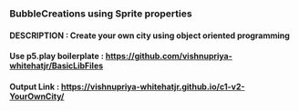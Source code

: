 ### BubbleCreations using Sprite properties
#### DESCRIPTION : Create your own city using object oriented programming

#### Use p5.play boilerplate : https://github.com/vishnupriya-whitehatjr/BasicLibFiles

#### Output Link : https://vishnupriya-whitehatjr.github.io/c1-v2-YourOwnCity/

